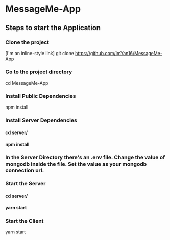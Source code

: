 # MessageMe-App
## Steps to start the Application
### Clone the project
[I'm an inline-style link]  git clone https://github.com/ImYan16/MessageMe-App
### Go to the project directory
  cd MessageMe-App
### Install Public Dependencies 
  npm install
### Install Server Dependencies
#### cd server/
#### npm install
### In the Server Directory there's an .env file. Change the value of mongodb inside the file. Set the value as your mongodb connection url.
### Start the Server
#### cd server/
#### yarn start
### Start the Client
  yarn start
